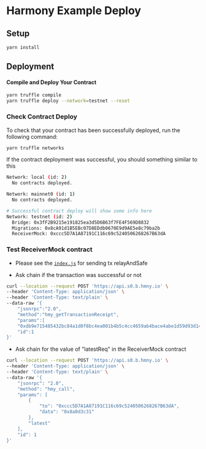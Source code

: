 # Harmony Example Deploy

## Setup

```bash
yarn install
```

## Deployment

#### Compile and Deploy Your Contract

```bash
yarn truffle compile
yarn truffle deploy --network=testnet --reset
```

### Check Contract Deploy

To check that your contract has been successfully deployed, run the following command:

```bash
yarn truffle networks
```

If the contract deployment was successful, you should something similar to this

```bash
Network: local (id: 2)
  No contracts deployed.

Network: mainnet0 (id: 1)
  No contracts deployed.

# Successful contract deploy will show some info here
Network: testnet (id: 2)
  Bridge: 0x3fF2B9215e191825ea3d5D6B63f7FE4F569D8832
  Migrations: 0x8cA91d1B5EBc07D8EDdb0670E9d9AE5e8c79ba2b
  ReceiverMock: 0xccc5D7A1A87191C116c69c5240506268267B63dA
```

### Test ReceiverMock contract

- Please see the [`index.js`](/index.js) for sending tx relayAndSafe

- Ask chain if the transaction was successful or not

```bash
curl --location --request POST 'https://api.s0.b.hmny.io' \
--header 'Content-Type: application/json' \
--header 'Content-Type: text/plain' \
--data-raw '{
    "jsonrpc":"2.0",
    "method":"hmy_getTransactionReceipt",
    "params":[
    "0xdb9e715485432bc84a1d0f8bc4ea001b4b5c4cc4659ab4bace4abe1d59d93d14"],
    "id":1
}'
```

- Ask chain for the value of "latestReq" in the ReceiverMock contract

```bash
curl --location --request POST 'https://api.s0.b.hmny.io' \
--header 'Content-Type: application/json' \
--header 'Content-Type: text/plain' \
--data-raw '{
    "jsonrpc": "2.0",
    "method": "hmy_call",
    "params": [
        {
            "to": "0xccc5D7A1A87191C116c69c5240506268267B63dA",
            "data": "0x8a0d3c31"
        },
        "latest"
    ],
    "id": 1
}'
```
